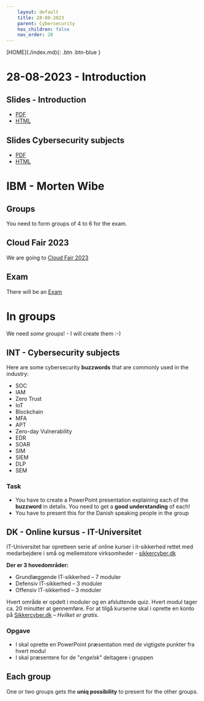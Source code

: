 ```yaml
---
    layout: default
    title: 28-08-2023
    parent: Cybersecurity
    has_children: false
    nav_order: 20
---
```


<span class="fs-1">
[HOME](./index.md){: .btn .btn-blue }
</span>

# 28-08-2023 - Introduction

## Slides - Introduction
- [PDF](./slide/introduction.pdf)
- [HTML](./slide/introduction.html)

## Slides Cybersecurity subjects
- [PDF](./slide/groups.pdf)
- [HTML](./slide/groups.html)

# IBM - Morten Wibe

## Groups
You need to form groups of 4 to 6 for the exam.

## Cloud Fair 2023
We are going to [Cloud Fair 2023](cloudfair.md)

## Exam
There will be an [Exam](exam.md)

# In groups
We need *some* groups! - I will create them :-)

## INT - Cybersecurity subjects
Here are some cybersecurity **buzzwords** that are commonly used in the industry:
- SOC
- IAM
- Zero Trust
- IoT
- Blockchain
- MFA
- APT
- Zero-day Vulnerability
- EDR
- SOAR
- SIM
- SIEM
- DLP
- SEM

### Task
- You have to create a PowerPoint presentation explaining each of the **buzzword** in detalis. You need to get a **good understanding** of each!
- You have to present this for the Danish speaking people in the group


## DK - Online kursus - IT-Universitet
IT-Universitet har opretteen serie af online kurser i it-sikkerhed rettet med medarbejdere i små og mellemstore virksomheder - [sikkercyber.dk](sikkercyber.dk)

**Der er 3 hovedområder:**
- Grundlæggende IT-sikkerhed – 7 moduler
- Defensiv IT-sikkerhed – 3 moduler
- Offensiv IT-sikkerhed – 3 moduler

Hvert område er opdelt i moduler og en afsluttende quiz. Hvert modul tager ca. 20 minutter at gennemføre. For at tilgå kurserne skal i oprette en konto på [Sikkercyber.dk](https://sikkercyber.dk/) – *Hvilket er gratis*.

### Opgave
- I skal oprette en PowerPoint præsentation med de vigtigste punkter fra hvert modul
- I skal præsentere for de "*engelsk*" deltagere i gruppen

## Each group
One or two groups gets the **uniq possibility** to present for the other groups.